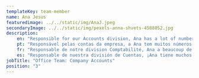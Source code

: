 ```yaml
---
templateKey: team-member
name: Ana Jesus
featuredimage: ../../static/img/AnaJ.jpeg
secondaryImage: ../../static/img/pexels-anna-shvets-4588052.jpg
description: 
    en: "Responsible for our Accounts division, Ana has a lot of numbers to crunch! Our newest office member, Ana has a varied and extensive background within the commercial sector."
    pt: "Responsável pelas contas da empresa, a Ana tem muitos números que dar conta! O nosso mais novo membro tem uma variada experiência no sector comercial."
    fr: "Responsable de notre division Comptabilité, Ana a beaucoup de chiffres à croquer ! Notre plus récente membre du bureau, Ana a une expérience variée et étendue dans le secteur commercial."
    es: "Responsable de nuestra división de Cuentas, ¡Ana tiene muchos números que procesar! Nuestra más reciente miembro de la oficina, Ana tiene una amplia y variada experiencia en el sector comercial."
jobTitle: "Office Team: Company Accounts"
position: "3"
---
```


